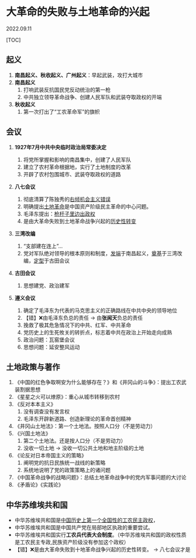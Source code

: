 # 大革命的失败与土地革命的兴起
2022.09.11

[TOC]

## 起义

1. **南昌起义、秋收起义、广州起义**：早起武装，攻打大城市
2. **南昌起义**
   1. 打响武装反抗国民党反动统治的第一枪
   2. 中共独立领导革命战争、创建人民军队和武装夺取政权的开端
3. **秋收起义**
   1. 第一次打出了“工农革命军”的旗帜

## 会议

1. **1927年7月中共中央临时政治局常委决定**
   1. 将党所掌握和影响的南昌集中，创建了人民军队
   2. 建立了农村革命根据地，实行了土地制度的改革
   3. 开辟了农村包围城市、武装夺取政权的道路

2. **八七会议**
   1. 彻底清算了陈独秀的<u>右倾机会主义错误</u>
   2. 明确提出<u>土地革命</u>是中国资产阶级民主革命的中心问题。
   3. 毛泽东提出：<u>枪杆子里边出政权</u>
   4. 是由大革命失败到土地革命战争兴起的<u>历史性转变</u>
3. **三湾改编**
   1. “支部建在连上”...
   2. 党对军队绝对领导的根本原则和制度，<u>发端</u>于南昌起义，<u>奠基</u>于三湾改编，<u>定型</u>于古田会议
4. **古田会议**
   1. 思想建党、政治建军
5. **遵义会议**
   1. 确定了毛泽东为代表的马克思主义的正确路线在中共中央的领导地位
   2. 【错】❌由毛泽东负总的责任 -> 由**张闻天**负总的责任
   3. 挽救了极其危急情况下的中共、红军、中共革命
   4. 党历史上的生死攸关的转折点，标志着中共在政治上开始走向成熟
   5. 政治问题：瓦窑堡会议
   6. 思想问题：延安整风运动

## 土地政策与著作

1. 《中国的红色争取啊安为什么能够存在？》和《井冈山的斗争》：提出工农武装割据思想
2. 《星星之火可以燎原》：重心从城市转移到农村
3. 《反对本本主义》
   1. 没有调查没有发言权
   2. 毛泽东开辟新道路、创造新理论的革命首创精神
4. 《井冈山土地法》：第一个土地法。按照人口分（不是劳动力）
5. 《兴国土地法》
   1. 第二个土地法。还是按人口分（不是劳动力）
   2. 没收一切土地 -> 没收一切公共土地和地主阶级的土地
6. 《论反对日本帝国主义的策略》
   1. 阐明党的抗日民族统一战线的新策略
   2. 系统地说明了党的政策策略上的诸问题
7. 《中国革命战争的战略问题》：总结土地革命战争中的党内军事问题的大讨论
8. 《矛盾论》《实践论》

## 中华苏维埃共和国

* 中华苏维埃共和国是<u>中国历史上第一个全国性的工农民主政权</u>，
* 中华苏维埃共和国是中国共产党在局部地区执政的重要尝试。
* 中华苏维埃共和国实行**工农兵代表大会制度**。（中华苏维埃共和国的政权性质是工农民主专政,民族资产阶级没有参加这个政权）
* 【错】❌是由大革命失败到十地革命战争兴起的历史性转变。 -> 八七会议才是